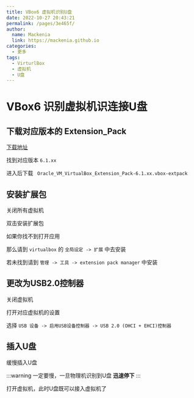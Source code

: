 ```yaml
---
title: VBox6 虚拟机识别U盘
date: 2022-10-27 20:43:21
permalink: /pages/3e465f/
author:
  name: Mackenia
  link: https://mackenia.github.io
categories:
  - 更多
tags:
  - VirturlBox
  - 虚拟机
  - U盘
---
```

# VBox6 识别虚拟机识连接U盘

## 下载对应版本的 Extension_Pack

[下载地址](https://download.virtualbox.org/virtualbox/)

找到对应版本 `6.1.xx`

进入后下载 ` Oracle_VM_VirtualBox_Extension_Pack-6.1.xx.vbox-extpack`

## 安装扩展包

关闭所有虚拟机

双击安装扩展包

如果你找不到打开应用

那么请到 `virtualbox` 的 `全局设定 -> 扩展` 中去安装

若未找到请到 `管理 -> 工具 -> extension pack manager` 中安装

## 更改为USB2.0控制器

关闭虚拟机

打开对应虚拟机的设置

选择 `USB 设备 -> 启用USB设备控制器 -> USB 2.0 (OHCI + EHCI)控制器`

## 插入U盘

缓慢插入U盘

:::warning
一定要慢，一旦物理机识别到U盘 **迅速停下**
:::

打开虚拟机，此时U盘既可以接入虚拟机了
